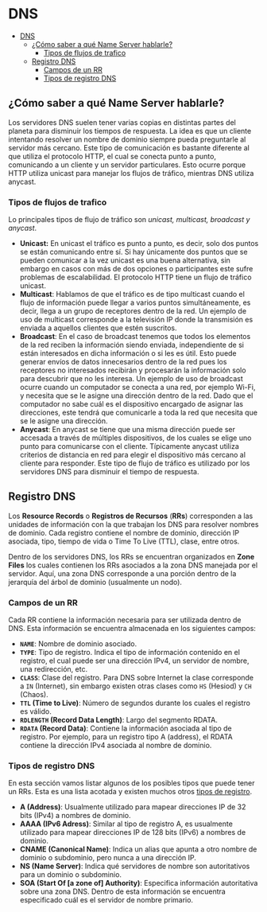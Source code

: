 # DNS

- [DNS](#dns)
  - [¿Cómo saber a qué Name Server hablarle?](#cómo-saber-a-qué-name-server-hablarle)
    - [Tipos de flujos de trafico](#tipos-de-flujos-de-trafico)
  - [Registro DNS](#registro-dns)
    - [Campos de un RR](#campos-de-un-rr)
    - [Tipos de registro DNS](#tipos-de-registro-dns)

## ¿Cómo saber a qué Name Server hablarle?

Los servidores DNS suelen tener varias copias en distintas partes del planeta para disminuir los tiempos de respuesta. La idea es que un cliente intentando resolver un nombre de dominio siempre pueda preguntarle al servidor más cercano. Este tipo de comunicación es bastante diferente al que utiliza el protocolo HTTP, el cual se conecta punto a punto, comunicando a un cliente y un servidor particulares. Esto ocurre porque HTTP utiliza unicast para manejar los flujos de tráfico, mientras DNS utiliza anycast.

### Tipos de flujos de trafico

Lo principales tipos de flujo de tráfico son *unicast, multicast, broadcast y anycast*.

- **Unicast:** En unicast el tráfico es punto a punto, es decir, solo dos puntos se están comunicando entre sí. Si hay únicamente dos puntos que se pueden comunicar a la vez unicast es una buena alternativa, sin embargo en casos con más de dos opciones o participantes este sufre problemas de escalabilidad. El protocolo HTTP tiene un flujo de tráfico unicast.
- **Multicast**: Hablamos de que el tráfico es de tipo multicast cuando el flujo de información puede llegar a varios puntos simultáneamente, es decir, llega a un grupo de receptores dentro de la red. Un ejemplo de uso de multicast corresponde a la televisión IP donde la transmisión es enviada a aquellos clientes que estén suscritos.
- **Broadcast**: En el caso de broadcast tenemos que todos los elementos de la red reciben la información siendo enviada, independiente de si están interesados en dicha información o si les es útil. Esto puede generar envíos de datos innecesarios dentro de la red pues los receptores no interesados recibirán y procesarán la información solo para descubrir que no les interesa. Un ejemplo de uso de broadcast ocurre cuando un computador se conecta a una red, por ejemplo Wi-Fi, y necesita que se le asigne una dirección dentro de la red. Dado que el computador no sabe cuál es el dispositivo encargado de asignar las direcciones, este tendrá que comunicarle a toda la red que necesita que se le asigne una dirección.
- **Anycast**: En anycast se tiene que una misma dirección puede ser accesada a través de múltiples dispositivos, de los cuales se elige uno punto para comunicarse con el cliente. Típicamente anycast utiliza criterios de distancia en red para elegir el dispositivo más cercano al cliente para responder. Este tipo de flujo de tráfico es utilizado por los servidores DNS para disminuir el tiempo de respuesta.

## Registro DNS

Los **Resource Records** o **Registros de Recursos** (**RRs**) corresponden a las unidades de información con la que trabajan los DNS para resolver nombres de dominio. Cada registro contiene el nombre de dominio, dirección IP asociada, tipo, tiempo de vida o Time To Live (TTL), clase, entre otros.

Dentro de los servidores DNS, los RRs se encuentran organizados en **Zone Files** los cuales contienen los RRs asociados a la zona DNS manejada por el servidor. Aquí, una zona DNS corresponde a una porción dentro de la jerarquía del árbol de dominio (usualmente un nodo).

### Campos de un RR

Cada RR contiene la información necesaria para ser utilizada dentro de DNS. Esta información se encuentra almacenada en los siguientes campos:

- **`NAME`**: Nombre de dominio asociado.
- **`TYPE`**: Tipo de registro. Indica el tipo de información contenido en el registro, el cual puede ser una dirección IPv4, un servidor de nombre, una redirección, etc.
- **`CLASS`**: Clase del registro. Para DNS sobre Internet la clase corresponde a `IN` (Internet), sin embargo existen otras clases como `HS` (Hesiod) y `CH` (Chaos).
- **`TTL` (Time to Live)**: Número de segundos durante los cuales el registro es válido.
- **`RDLENGTH` (Record Data Length)**: Largo del segmento RDATA.
- **`RDATA` (Record Data)**: Contiene la información asociada al tipo de registro. Por ejemplo, para un registro tipo A (address), el RDATA contiene la dirección IPv4 asociada al nombre de dominio.

### Tipos de registro DNS

En esta sección vamos listar algunos de los posibles tipos que puede tener un RRs. Esta es una lista acotada y existen muchos otros [tipos de registro](https://en.wikipedia.org/wiki/List_of_DNS_record_types#[1]_Obsolete_record_types).

- **A (Address)**: Usualmente utilizado para mapear direcciones IP de 32 bits (IPv4) a nombres de dominio.
- **AAAA (IPv6 Adress)**: Similar al tipo de registro A, es usualmente utilizado para mapear direcciones IP de 128 bits (IPv6) a nombres de dominio.
- **CNAME (Canonical Name)**: Indica un alias que apunta a otro nombre de dominio o subdominio, pero nunca a una dirección IP.
- **NS (Name Server)**: Indica qué servidores de nombre son autoritativos para un dominio o subdominio.
- **SOA (Start Of [a zone of] Authority)**: Especifica información autoritativa sobre una zona DNS. Dentro de esta información se encuentra especificado cuál es el servidor de nombre primario.
